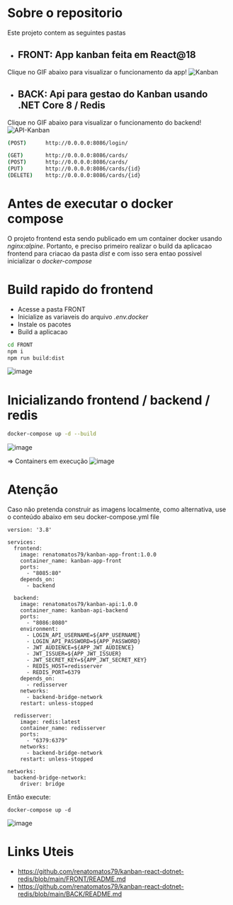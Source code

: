 # Sobre o repositorio
Este projeto contem as seguintes pastas
- ## FRONT: App kanban feita em React@18
Clique no GIF abaixo para visualizar o funcionamento da app!
![Kanban](https://github.com/user-attachments/assets/e9fec469-15cf-4cb5-bd35-a4ec85f48981)


- ## BACK: Api para gestao do Kanban usando .NET Core 8 / Redis
Clique no GIF abaixo para visualizar o funcionamento do backend!
![API-Kanban](https://github.com/user-attachments/assets/32349a8d-e4a1-4a3b-8dce-bbf88cc3ebd0)

```sh
(POST)      http://0.0.0.0:8086/login/

(GET)       http://0.0.0.0:8086/cards/
(POST)      http://0.0.0.0:8086/cards/
(PUT)       http://0.0.0.0:8086/cards/{id}
(DELETE)    http://0.0.0.0:8086/cards/{id}
```

# Antes de executar o docker compose
O projeto frontend esta sendo publicado em um container docker
usando _nginx:alpine_. Portanto, e preciso primeiro realizar o build
da aplicacao frontend para criacao da pasta _dist_ e com isso 
sera entao possivel inicializar o _docker-compose_

# Build rapido do frontend
- Acesse a pasta FRONT
- Inicialize as variaveis do arquivo _.env.docker_
- Instale os pacotes
- Build a aplicacao

```sh
cd FRONT
npm i
npm run build:dist
```
![image](https://github.com/user-attachments/assets/355e8c1b-a354-4bd2-b898-a24d768fb290)

# Inicializando frontend / backend / redis
```sh
docker-compose up -d --build
```
![image](https://github.com/user-attachments/assets/dabf6813-bcb3-4865-9abc-fe762025d0e2)

=> Containers em execução
![image](https://github.com/user-attachments/assets/58ebd405-a047-4de9-b027-c94cb8b5892e)

# Atenção
Caso não pretenda construir as imagens localmente, como alternativa, use o conteúdo abaixo em seu docker-compose.yml file
```
version: '3.8'

services:
  frontend:
    image: renatomatos79/kanban-app-front:1.0.0
    container_name: kanban-app-front
    ports:
      - "8085:80"
    depends_on:
      - backend

  backend:
    image: renatomatos79/kanban-api:1.0.0
    container_name: kanban-api-backend
    ports:
      - "8086:8080"
    environment:
      - LOGIN_API_USERNAME=${APP_USERNAME}
      - LOGIN_API_PASSWORD=${APP_PASSWORD}
      - JWT_AUDIENCE=${APP_JWT_AUDIENCE}
      - JWT_ISSUER=${APP_JWT_ISSUER}
      - JWT_SECRET_KEY=${APP_JWT_SECRET_KEY}
      - REDIS_HOST=redisserver
      - REDIS_PORT=6379
    depends_on:
      - redisserver
    networks:
      - backend-bridge-network
    restart: unless-stopped

  redisserver:
    image: redis:latest
    container_name: redisserver
    ports:
      - "6379:6379"
    networks:
      - backend-bridge-network
    restart: unless-stopped

networks:
  backend-bridge-network:
    driver: bridge
```

Então execute:
```
docker-compose up -d
```
![image](https://github.com/user-attachments/assets/a6884d4c-43c0-44e7-aa3a-7fa1fb1198f4)



# Links Uteis
- https://github.com/renatomatos79/kanban-react-dotnet-redis/blob/main/FRONT/README.md
- https://github.com/renatomatos79/kanban-react-dotnet-redis/blob/main/BACK/README.md



